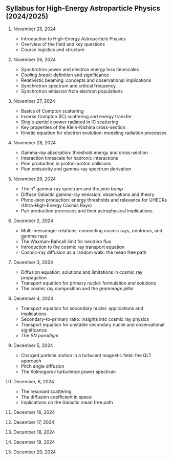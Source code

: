 ## Syllabus for High-Energy Astroparticle Physics (2024/2025)

1. November 25, 2024
   - Introduction to High-Energy Astroparticle Physics
   - Overview of the field and key questions  
   - Course logistics and structure  

2. November 26, 2024
   - Synchrotron power and electron energy loss timescales  
   - *Cooling break*: definition and significance  
   - Relativistic beaming: concepts and observational implications  
   - Synchrotron spectrum and critical frequency  
   - Synchrotron emission from electron populations  

3. November 27, 2024
   - Basics of Compton scattering  
   - Inverse Compton (IC) scattering and energy transfer  
   - Single-particle power radiated in IC scattering  
   - Key properties of the Klein-Nishina cross-section  
   - Kinetic equation for electron evolution: modeling radiation processes  

4. November 28, 2024
   - Gamma-ray absorption: threshold energy and cross-section  
   - Interaction timescale for hadronic interactions  
   - Pion production in proton-proton collisions  
   - Pion emissivity and gamma-ray spectrum derivation  

5. November 29, 2024
   - The 𝜋⁰ gamma-ray spectrum and the *pion bump*  
   - Diffuse Galactic gamma-ray emission: observations and theory  
   - Photo-pion production: energy thresholds and relevance for UHECRs (Ultra-High-Energy Cosmic Rays)  
   - Pair production processes and their astrophysical implications  

6. December 2, 2024 
   - Multi-messenger relations: connecting cosmic rays, neutrinos, and gamma rays  
   - The Waxman-Bahcall limit for neutrino flux  
   - Introduction to the cosmic ray transport equation  
   - Cosmic-ray diffusion as a random walk: the mean free path

7. December 3, 2024 
   - Diffusion equation: solutions and limitations in cosmic ray propagation  
   - Transport equation for primary nuclei: formulation and solutions  
   - The cosmic ray composition and the *grammage pillar*

8. December 4, 2024
   - Transport equation for secondary nuclei: applications and implications  
   - Secondary-to-primary ratio: insights into cosmic ray physics  
   - Transport equation for unstable secondary nuclei and observational significance
   - The *SN paradigm*

9. December 5, 2024
   - Charged particle motion in a turbulent magnetic field: the QLT approach
   - Pitch angle diffusion
   - The Kolmogorov turbulence power spectrum
  
10. December, 6, 2024
    - The resonant scattering
    - The diffusion coefficient in space
    - Implications on the Galactic mean free path

11. December 16, 2024

12. December 17, 2024

13. December 18, 2024

14. December 19, 2024

15. December 20, 2024

